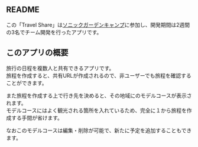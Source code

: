 ## README

この「Travel Share」は[ソニックガーデンキャンプ](https://camp.sonicgarden.jp/events/11)に参加し、開発期間は2週間の3名でチーム開発を行ったアプリです。

## このアプリの概要
旅行の日程を複数人と共有できるアプリです。</br>
旅程を作成すると、共有URLが作成されるので、非ユーザーでも旅程を確認することができます。

また旅程を作成する上で行き先を決めると、その地域にのモデルコースが表示されます。</br>
モデルコースにはよく観光される箇所を入れているため、完全に１から旅程を作成する手間が省けます。

なおこのモデルコースは編集・削除が可能で、新たに予定を追加することもできます。
